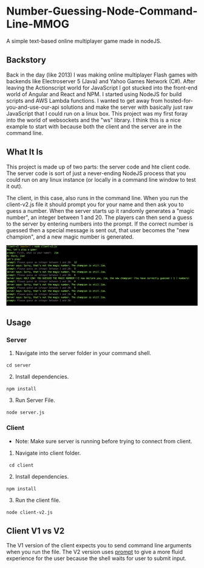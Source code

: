 # Number-Guessing-Node-Command-Line-MMOG
A simple text-based online multiplayer game made in nodeJS.


## Backstory
Back in the day (like 2013) I was making online multiplayer Flash games with backends like Electroserver 5 (Java) and Yahoo Games Network (C#). After leaving the Actionscript world for JavaScript I got stucked into the front-end world of Angular and React and NPM. I started using NodeJS for build scripts and AWS Lambda functions. I wanted to get away from hosted-for-you-and-use-our-api solutions and make the server with basically just raw JavaScript that I could run on a linux box. This project was my first foray into the world of websockets and the "ws" library. I think this is a nice example to start with because both the client and the server are in the command line.

## What It Is
This project is made up of two parts: the server code and hte client code. The server code is sort of just a never-ending NodeJS process that you could run on any linux instance (or locally in a command line window to test it out).

The client, in this case, also runs in the command line. When you run the client-v2.js file it should prompt you for your name and then ask you to guess a number. When the server starts up it randomly generates a "magic number", an integer between 1 and 20. The players can then send a guess to the server by entering numbers into the prompt. If the correct number is guessed then a special message is sent out, that user becomes the "new champion", and a new magic number is generated.  

<img src="./Number-Guessing-Game-Screenshot.png" width="800px"/>

## Usage

### Server

1) Navigate into the server folder in your command shell.

`cd server`

2) Install dependencies.

`npm install`

3) Run Server File.

`node server.js`

### Client
* Note: Make sure server is running before trying to connect from client.

1) Navigate into client folder.

` cd client`

2) Install dependencies.

`npm install`

3) Run the client file. 

`node client-v2.js`


## Client V1 vs V2
The V1 version of the client expects you to send command line arguments when you run the file. The V2 version uses [prompt](https://github.com/flatiron/prompt) to give a more fluid experience for the user because the shell waits for user to submit input. 

